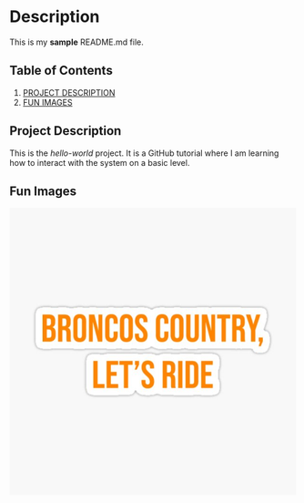 # Description
This is my **sample** README.md file.

## Table of Contents
1. [PROJECT DESCRIPTION](#Project-Description)
2. [FUN IMAGES](#Fun-Images)

## Project Description
This is the _hello-world_ project. It is a GitHub tutorial where I am learning how to interact with the system on a basic level.

## Fun Images
![BroncosCountry](broncoscountry.jpg)
